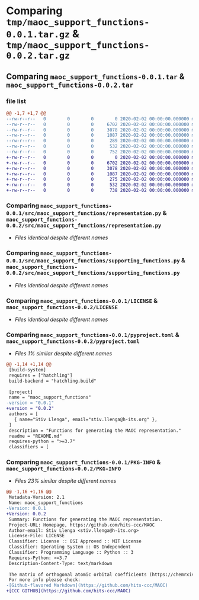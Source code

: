 # Comparing `tmp/maoc_support_functions-0.0.1.tar.gz` & `tmp/maoc_support_functions-0.0.2.tar.gz`

## Comparing `maoc_support_functions-0.0.1.tar` & `maoc_support_functions-0.0.2.tar`

### file list

```diff
@@ -1,7 +1,7 @@
--rw-r--r--   0        0        0        0 2020-02-02 00:00:00.000000 maoc_support_functions-0.0.1/src/maoc_support_functions/__init__.py
--rw-r--r--   0        0        0     6702 2020-02-02 00:00:00.000000 maoc_support_functions-0.0.1/src/maoc_support_functions/representation.py
--rw-r--r--   0        0        0     3078 2020-02-02 00:00:00.000000 maoc_support_functions-0.0.1/src/maoc_support_functions/supporting_functions.py
--rw-r--r--   0        0        0     1087 2020-02-02 00:00:00.000000 maoc_support_functions-0.0.1/LICENSE
--rw-r--r--   0        0        0      289 2020-02-02 00:00:00.000000 maoc_support_functions-0.0.1/README.md
--rw-r--r--   0        0        0      532 2020-02-02 00:00:00.000000 maoc_support_functions-0.0.1/pyproject.toml
--rw-r--r--   0        0        0      752 2020-02-02 00:00:00.000000 maoc_support_functions-0.0.1/PKG-INFO
+-rw-r--r--   0        0        0        0 2020-02-02 00:00:00.000000 maoc_support_functions-0.0.2/src/maoc_support_functions/__init__.py
+-rw-r--r--   0        0        0     6702 2020-02-02 00:00:00.000000 maoc_support_functions-0.0.2/src/maoc_support_functions/representation.py
+-rw-r--r--   0        0        0     3078 2020-02-02 00:00:00.000000 maoc_support_functions-0.0.2/src/maoc_support_functions/supporting_functions.py
+-rw-r--r--   0        0        0     1087 2020-02-02 00:00:00.000000 maoc_support_functions-0.0.2/LICENSE
+-rw-r--r--   0        0        0      275 2020-02-02 00:00:00.000000 maoc_support_functions-0.0.2/README.md
+-rw-r--r--   0        0        0      532 2020-02-02 00:00:00.000000 maoc_support_functions-0.0.2/pyproject.toml
+-rw-r--r--   0        0        0      738 2020-02-02 00:00:00.000000 maoc_support_functions-0.0.2/PKG-INFO
```

### Comparing `maoc_support_functions-0.0.1/src/maoc_support_functions/representation.py` & `maoc_support_functions-0.0.2/src/maoc_support_functions/representation.py`

 * *Files identical despite different names*

### Comparing `maoc_support_functions-0.0.1/src/maoc_support_functions/supporting_functions.py` & `maoc_support_functions-0.0.2/src/maoc_support_functions/supporting_functions.py`

 * *Files identical despite different names*

### Comparing `maoc_support_functions-0.0.1/LICENSE` & `maoc_support_functions-0.0.2/LICENSE`

 * *Files identical despite different names*

### Comparing `maoc_support_functions-0.0.1/pyproject.toml` & `maoc_support_functions-0.0.2/pyproject.toml`

 * *Files 1% similar despite different names*

```diff
@@ -1,14 +1,14 @@
 [build-system]
 requires = ["hatchling"]
 build-backend = "hatchling.build"
 
 [project]
 name = "maoc_support_functions"
-version = "0.0.1"
+version = "0.0.2"
 authors = [
   { name="Stiv Llenga", email="stiv.llenga@h-its.org" },
 ]
 description = "Functions for generating the MAOC representation."
 readme = "README.md"
 requires-python = ">=3.7"
 classifiers = [
```

### Comparing `maoc_support_functions-0.0.1/PKG-INFO` & `maoc_support_functions-0.0.2/PKG-INFO`

 * *Files 23% similar despite different names*

```diff
@@ -1,16 +1,16 @@
 Metadata-Version: 2.1
 Name: maoc_support_functions
-Version: 0.0.1
+Version: 0.0.2
 Summary: Functions for generating the MAOC representation.
 Project-URL: Homepage, https://github.com/hits-ccc/MAOC
 Author-email: Stiv Llenga <stiv.llenga@h-its.org>
 License-File: LICENSE
 Classifier: License :: OSI Approved :: MIT License
 Classifier: Operating System :: OS Independent
 Classifier: Programming Language :: Python :: 3
 Requires-Python: >=3.7
 Description-Content-Type: text/markdown
 
 The matrix of orthogonal atomic orbital coefficients (https://chemrxiv.org/engage/chemrxiv/article-details/64160d85aad2a62ca1f937f6) was generated with the help of these several different functions.
 For more info please check: 
-[Github-flavored Markdown](https://github.com/hits-ccc/MAOC)
+[CCC GITHUB](https://github.com/hits-ccc/MAOC)
```

